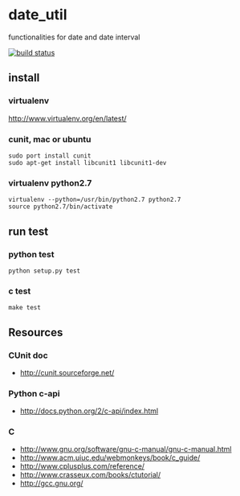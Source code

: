date_util
=========

functionalities for date and date interval


[![build status](https://secure.travis-ci.org/vanng822/date_util.png)](http://travis-ci.org/vanng822/date_util)


## install
### virtualenv
http://www.virtualenv.org/en/latest/
	
### cunit, mac or ubuntu
	sudo port install cunit
	sudo apt-get install libcunit1 libcunit1-dev


### virtualenv python2.7
	virtualenv --python=/usr/bin/python2.7 python2.7
	source python2.7/bin/activate

## run test
### python test
	python setup.py test

### c test
	make test

## Resources
### CUnit doc
* http://cunit.sourceforge.net/

### Python c-api
* http://docs.python.org/2/c-api/index.html

### C
* http://www.gnu.org/software/gnu-c-manual/gnu-c-manual.html
* http://www.acm.uiuc.edu/webmonkeys/book/c_guide/
* http://www.cplusplus.com/reference/
* http://www.crasseux.com/books/ctutorial/
* http://gcc.gnu.org/
